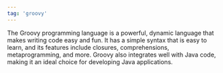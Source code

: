 ```yaml
---
tag: 'groovy'
---
```


The Groovy programming language is a powerful, dynamic language that makes writing code easy and fun. It has a simple syntax that is easy to learn, and its features include closures, comprehensions, metaprogramming, and more. Groovy also integrates well with Java code, making it an ideal choice for developing Java applications.
